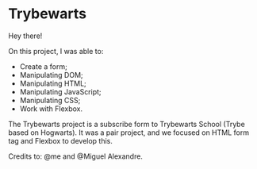 # Trybewarts

Hey there!

On this project, I was able to:

- Create a form;
- Manipulating DOM;
- Manipulating HTML;
- Manipulating JavaScript;
- Manipulating CSS;
- Work with Flexbox.

The Trybewarts project is a subscribe form to Trybewarts School (Trybe based on Hogwarts). It was a pair project, and we focused on HTML form tag and Flexbox to develop this.

Credits to: @me and @Miguel Alexandre.

